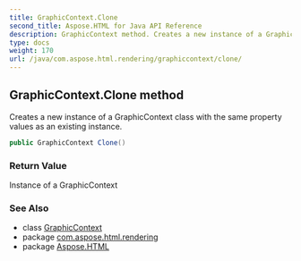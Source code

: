 ```yaml
---
title: GraphicContext.Clone
second_title: Aspose.HTML for Java API Reference
description: GraphicContext method. Creates a new instance of a GraphicContext class with the same property values as an existing instance
type: docs
weight: 170
url: /java/com.aspose.html.rendering/graphiccontext/clone/
---
```

## GraphicContext.Clone method

Creates a new instance of a GraphicContext class with the same property values as an existing instance.

```java
public GraphicContext Clone()
```

### Return Value

Instance of a GraphicContext

### See Also

* class [GraphicContext](../)
* package [com.aspose.html.rendering](../../graphiccontext/)
* package [Aspose.HTML](../../../)
